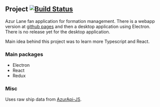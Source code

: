 ## Project [![Build Status](https://travis-ci.com/Rutle/fazla.svg?branch=master)](https://travis-ci.com/Rutle/fazla)

Azur Lane fan application for formation management. There is a webapp version at [github pages](http://rutle.github.io/fazla) and then a desktop application using Electron. There is no release yet for the desktop application.

Main idea behind this project was to learn more Typescript and React.

### Main packages
* Electron
* React
* Redux
 
### Misc
Uses raw ship data from [AzurApi-JS](https://azurapi.github.io/).

